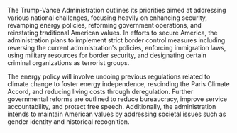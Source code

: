 The Trump-Vance Administration outlines its priorities aimed at addressing various national challenges, focusing heavily on enhancing security, revamping energy policies, reforming government operations, and reinstating traditional American values. In efforts to secure America, the administration plans to implement strict border control measures including reversing the current administration's policies, enforcing immigration laws, using military resources for border security, and designating certain criminal organizations as terrorist groups. 

The energy policy will involve undoing previous regulations related to climate change to foster energy independence, rescinding the Paris Climate Accord, and reducing living costs through deregulation. Further governmental reforms are outlined to reduce bureaucracy, improve service accountability, and protect free speech. Additionally, the administration intends to maintain American values by addressing societal issues such as gender identity and historical recognition.